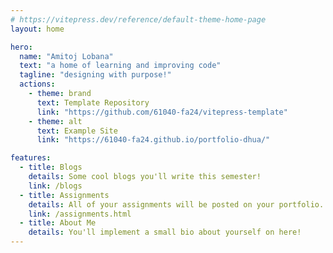 ```yaml
---
# https://vitepress.dev/reference/default-theme-home-page
layout: home

hero:
  name: "Amitoj Lobana"
  text: "a home of learning and improving code"
  tagline: "designing with purpose!"
  actions:
    - theme: brand
      text: Template Repository
      link: "https://github.com/61040-fa24/vitepress-template"
    - theme: alt
      text: Example Site
      link: "https://61040-fa24.github.io/portfolio-dhua/"

features:
  - title: Blogs
    details: Some cool blogs you'll write this semester!
    link: /blogs
  - title: Assignments
    details: All of your assignments will be posted on your portfolio.
    link: /assignments.html
  - title: About Me
    details: You'll implement a small bio about yourself on here!
---
```


